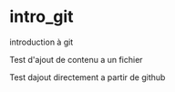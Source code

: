 # intro_git

introduction à git

Test d'ajout de contenu a un fichier

Test dajout directement a partir de github
